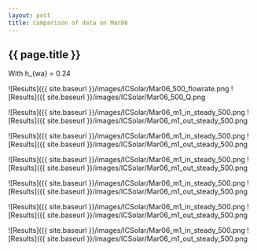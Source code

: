 ```yaml
---
layout: post
title: Comparison of data on Mar06
---
```

{{ page.title }}
-----------------
With h_{wa} = 0.24

![Results]({{ site.baseurl }}/images/ICSolar/Mar06_500_flowrate.png ![Results]({{ site.baseurl }}/images/ICSolar/Mar06_500_Q.png

![Results]({{ site.baseurl }}/images/ICSolar/Mar06_m1_in_steady_500.png ![Results]({{ site.baseurl }}/images/ICSolar/Mar06_m1_out_steady_500.png

![Results]({{ site.baseurl }}/images/ICSolar/Mar06_m1_in_steady_500.png ![Results]({{ site.baseurl }}/images/ICSolar/Mar06_m1_out_steady_500.png

![Results]({{ site.baseurl }}/images/ICSolar/Mar06_m1_in_steady_500.png ![Results]({{ site.baseurl }}/images/ICSolar/Mar06_m1_out_steady_500.png

![Results]({{ site.baseurl }}/images/ICSolar/Mar06_m1_in_steady_500.png ![Results]({{ site.baseurl }}/images/ICSolar/Mar06_m1_out_steady_500.png

![Results]({{ site.baseurl }}/images/ICSolar/Mar06_m1_in_steady_500.png ![Results]({{ site.baseurl }}/images/ICSolar/Mar06_m1_out_steady_500.png

![Results]({{ site.baseurl }}/images/ICSolar/Mar06_m1_in_steady_500.png ![Results]({{ site.baseurl }}/images/ICSolar/Mar06_m1_out_steady_500.png

